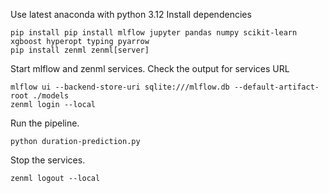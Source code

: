 Use latest anaconda with python 3.12
Install dependencies
```
pip install pip install mlflow jupyter pandas numpy scikit-learn xgboost hyperopt typing pyarrow 
pip install zenml zenml[server]
```
Start mlflow and zenml services. Check the output for services URL
```
mlflow ui --backend-store-uri sqlite:///mlflow.db --default-artifact-root ./models
zenml login --local
```
Run the pipeline. 
```
python duration-prediction.py
```
Stop the services.
```
zenml logout --local
```